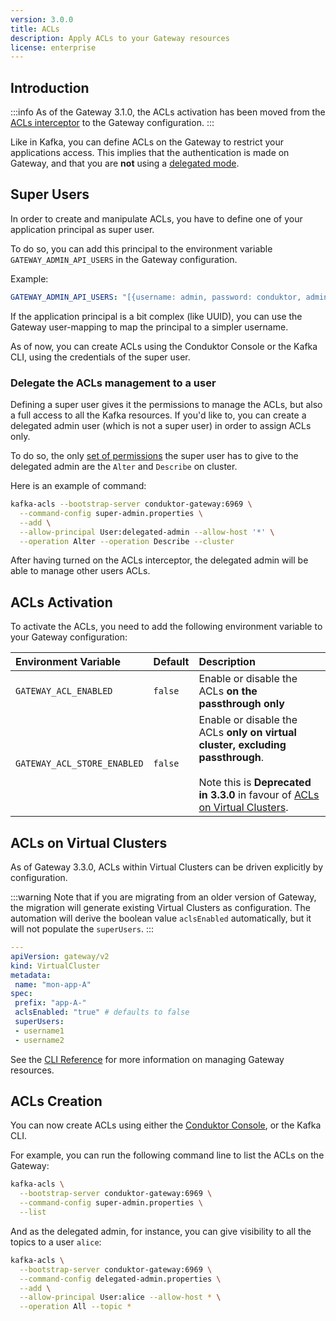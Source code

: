 ```yaml
---
version: 3.0.0
title: ACLs
description: Apply ACLs to your Gateway resources
license: enterprise
---
```


## Introduction

:::info
As of the Gateway 3.1.0, the ACLs activation has been moved from the [ACLs interceptor](../interceptors/data-security/gateway-acls-interceptor.md) to the Gateway configuration.
:::

Like in Kafka, you can define ACLs on the Gateway to restrict your applications access. This implies that the authentication is made on Gateway, and that you are **not** using a [delegated mode](/gateway/configuration/kafka-authentication/#delegated-authentication).

## Super Users

In order to create and manipulate ACLs, you have to define one of your application principal as super user.

To do so, you can add this principal to the environment variable `GATEWAY_ADMIN_API_USERS` in the Gateway configuration.

Example:
```yaml
GATEWAY_ADMIN_API_USERS: "[{username: admin, password: conduktor, admin: true}, {username: super-admin, password: whatever, admin: true}]"
```

If the application principal is a bit complex (like UUID), you can use the Gateway user-mapping to map the principal to a simpler username.

As of now, you can create ACLs using the Conduktor Console or the Kafka CLI, using the credentials of the super user.

### Delegate the ACLs management to a user

Defining a super user gives it the permissions to manage the ACLs, but also a full access to all the Kafka resources. If you'd like to, you can create a delegated admin user (which is not a super user) in order to assign ACLs only.

To do so, the only [set of permissions](https://docs.confluent.io/platform/current/kafka/authorization.html#cluster-resource-operations) the super user has to give to the delegated admin are the `Alter` and `Describe` on cluster.

Here is an example of command:
```bash
kafka-acls --bootstrap-server conduktor-gateway:6969 \
  --command-config super-admin.properties \
  --add \
  --allow-principal User:delegated-admin --allow-host '*' \
  --operation Alter --operation Describe --cluster
```

After having turned on the ACLs interceptor, the delegated admin will be able to manage other users ACLs.

## ACLs Activation

To activate the ACLs, you need to add the following environment variable to your Gateway configuration:

| Environment Variable        | Default | Description                                                                   |
|:----------------------------|:--------|:------------------------------------------------------------------------------|
| `GATEWAY_ACL_ENABLED`       | `false` | Enable or disable the ACLs **on the passthrough only**                        |
| `GATEWAY_ACL_STORE_ENABLED` | `false` | <div>Enable or disable the ACLs **only on virtual cluster, excluding passthrough**.</div><br /><div>Note this is **Deprecated in 3.3.0** in favour of [ACLs on Virtual Clusters](#acls-activation-on-virtual-clusters).</div>   |

## ACLs on Virtual Clusters

As of Gateway 3.3.0, ACLs within Virtual Clusters can be driven explicitly by configuration. 

:::warning
Note that if you are migrating from an older version of Gateway, the migration will generate existing Virtual Clusters as configuration. The automation will derive the boolean value `aclsEnabled` automatically, but it will not populate the `superUsers`. 
:::

```yaml
---
apiVersion: gateway/v2
kind: VirtualCluster
metadata:
 name: "mon-app-A"
spec:
 prefix: "app-A-"
 aclsEnabled: "true" # defaults to false
 superUsers:
 - username1
 - username2
```

See the [CLI Reference](../reference/cli-reference.md) for more information on managing Gateway resources.


## ACLs Creation

You can now create ACLs using either the [Conduktor Console](/platform/navigation/console/service-accounts), or the Kafka CLI.

For example, you can run the following command line to list the ACLs on the Gateway:
```bash
kafka-acls \
  --bootstrap-server conduktor-gateway:6969 \
  --command-config super-admin.properties \
  --list
```

And as the delegated admin, for instance, you can give visibility to all the topics to a user `alice`:
```bash
kafka-acls \
  --bootstrap-server conduktor-gateway:6969 \
  --command-config delegated-admin.properties \
  --add \
  --allow-principal User:alice --allow-host * \
  --operation All --topic *
```